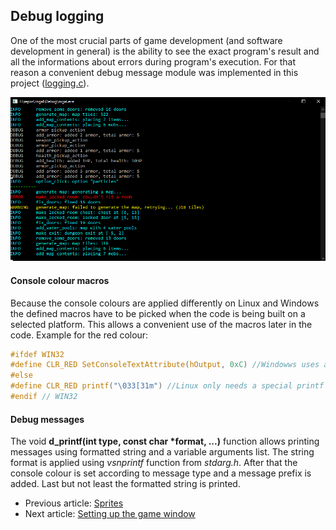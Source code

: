 ## Debug logging
One of the most crucial parts of game development (and software development in general) is the ability
to see the exact program's result and all the informations about errors during program's execution. For that
reason a convenient debug message module was implemented in this project ([logging.c](../../rogal/source/logging.c)).

![console](../images/console.png)

#### Console colour macros
Because the console colours are applied differently on Linux and Windows the defined macros have to be picked
when the code is being built on a selected platform. This allows a convenient use of the macros later in the code.
Example for the red colour:

```c
#ifdef WIN32
#define CLR_RED SetConsoleTextAttribute(hOutput, 0xC) //Windowws uses a function
#else
#define CLR_RED printf("\033[31m") //Linux only needs a special printf command
#endif // WIN32
```

#### Debug messages
The void __d_printf(int type, const char *format, ...)__ function allows printing messages using formatted string
and a variable arguments list. The string format is applied using *vsnprintf* function from *stdarg.h*. After that
the console colour is set according to message type and a message prefix is added. Last but not least the formatted
string is printed.

- Previous article: [Sprites](sprites.md)
- Next article: [Setting up the game window]()